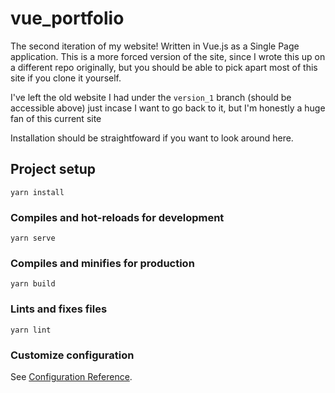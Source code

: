 # vue_portfolio

The second iteration of my website! Written in Vue.js as a Single Page
application. This is a more forced version of the site, since I wrote this up
on a different repo originally, but you should be able to pick apart most of
this site if you clone it yourself.

I've left the old website I had under the ``version_1`` branch (should be
accessible above) just incase I want to go back to it, but I'm honestly a huge
fan of this current site

Installation should be straightfoward if you want to look around here. 

## Project setup
```
yarn install
```

### Compiles and hot-reloads for development
```
yarn serve
```

### Compiles and minifies for production
```
yarn build
```

### Lints and fixes files
```
yarn lint
```

### Customize configuration
See [Configuration Reference](https://cli.vuejs.org/config/).
